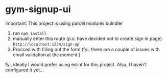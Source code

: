 # gym-signup-ui

Important: This project is using parcel modules bulndler

<!-- Step by step guidance:  -->

1. run `npm install`
2. manually enter this route (p.s. have decided not to create sign in page) `http://localhost:1234/sign-up`
3. Procced with filling out the form (fyi, there are a couple of issues with email validation at the moment.)

fyi, ideally I would prefer using eslint for this project. Also, I haven't configured it yet...